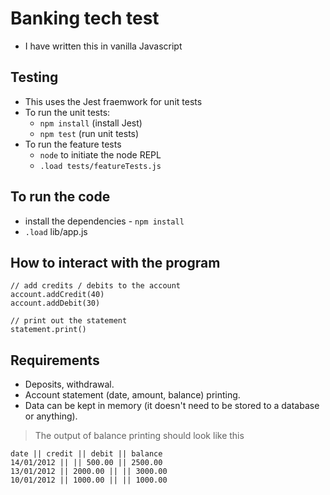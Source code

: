 # Banking tech test

- I have written this in vanilla Javascript

## Testing
- This uses the Jest fraemwork for unit tests
- To run the unit tests:
  - `npm install` (install Jest)
  - `npm test` (run unit tests)
- To run the feature tests
  - `node` to initiate the node REPL
  -  `.load tests/featureTests.js`

## To run the code
- install the dependencies - `npm install`
- `.load` lib/app.js

## How to interact with the program
```
// add credits / debits to the account
account.addCredit(40)
account.addDebit(30)

// print out the statement
statement.print()

```


## Requirements
- Deposits, withdrawal.
- Account statement (date, amount, balance) printing.
- Data can be kept in memory (it doesn't need to be stored to a database or anything).

> The output of balance printing should look like this

```
date || credit || debit || balance
14/01/2012 || || 500.00 || 2500.00
13/01/2012 || 2000.00 || || 3000.00
10/01/2012 || 1000.00 || || 1000.00
```
